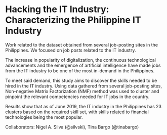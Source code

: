 # Hacking the IT Industry: Characterizing the Philippine IT Industry
Work related to the dataset obtained from several job-posting sites in the Philippines. We focused on job posts related to the IT industry.

The increase in popularity of digitalization, the continuous technological advancements and the emergence of artificial intelligence have made jobs from the IT industry to be one of the most in-demand in the Philippines. 

To meet said demand, this study aims to discover the skills needed to be hired in the IT industry. Using data gathered from several job-posting sites, Non-negative Matrix Factorization (NMF) method was used to cluster and pinpoint the relevant competencies needed for IT jobs in the country. 

Results show that as of June 2019, the IT industry in the Philippines has 23 clusters based on the required skill set, with skills related to financial technologies being the most popular.

Collaborators: Nigel A. Silva (@silvski), Tina Bargo (@tinabargo)
